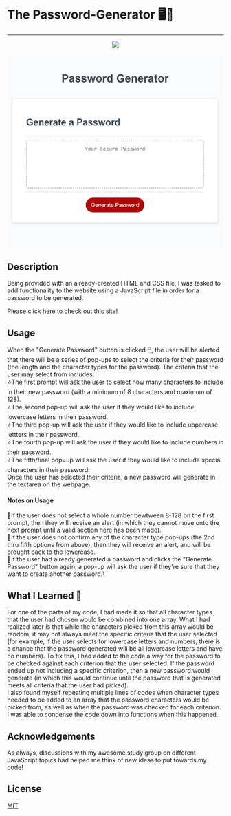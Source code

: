 # The Password-Generator 🖥️🔑

***

<p align="center"> <img src="https://img.shields.io/badge/javascript%20-%23323330.svg?&style=for-the-badge&logo=javascript&logoColor=%23F7DF1E
"></p>

![screenshot](./assets/images/readme-screenshot.png)

## Description

Being provided with an already-created HTML and CSS file, I was tasked to add functionality to the website using a JavaScript file in order for a password to be generated.

Please click [here](https://christina2021.github.io/Password-Generator/) to check out this site! 

## Usage

When the "Generate Password" button is clicked 🖱️, the user will be alerted that there will be a series of pop-ups to select the criteria for their password (the length and the character types for the password).  The criteria that the user may select from includes:\
⭐The first prompt will ask the user to select how many characters to include in their new password (with a minimum of 8 characters and maximum of 128).\
⭐The second pop-up will ask the user if they would like to include lowercase letters in their password.\
⭐The third pop-up will ask the user if they would like to include uppercase lettters in their password.\
⭐The fourth pop-up will ask the user if they would like to include numbers in their password.\
⭐The fifth/final pop=up will ask the user if they would like to include special characters in their password.\
Once the user has selected their criteria, a new password will generate in the textarea on the webpage.

#### Notes on Usage
📝If the user does not select a whole number bewtween 8-128 on the first prompt, then they will receive an alert (in which they cannot move onto the next prompt until a valid section here has been made).\
📝If the user does not confirm any of the character type pop-ups (the 2nd thru fifth options from above), then they will receive an alert, and will be brought back to the lowercase.\
📝If the user had already generated a password and clicks the "Generate Password" button again, a pop-up will ask the user if they're sure that they want to create another password.\

## What I Learned 💭
For one of the parts of my code, I had made it so that all character types that the user had chosen would be combined into one array.  What I had realized later is that while the characters picked from this array would be random, it may not always meet the specific criteria that the user selected (for example, if the user selects for lowercase letters and numbers, there is a chance that the password generated will be all lowercase letters and have no numbers).  To fix this, I had added to the code a way for the password to be checked against each criterion that the user selected.  If the password ended up not including a specific criterion, then a new password would generate (in which this would continue until the password that is generated meets all criteria that the user had picked).\
I also found myself repeating multiple lines of codes when character types needed to be added to an array that the password characters would be picked from, as well as when the password was checked for each criterion.  I was able to condense the code down into functions when this happened.

## Acknowledgements

As always, discussions with my awesome study group on different JavaScript topics had helped me think of new ideas to put towards my code!

## License
[MIT](https://choosealicense.com/licenses/mit/#)